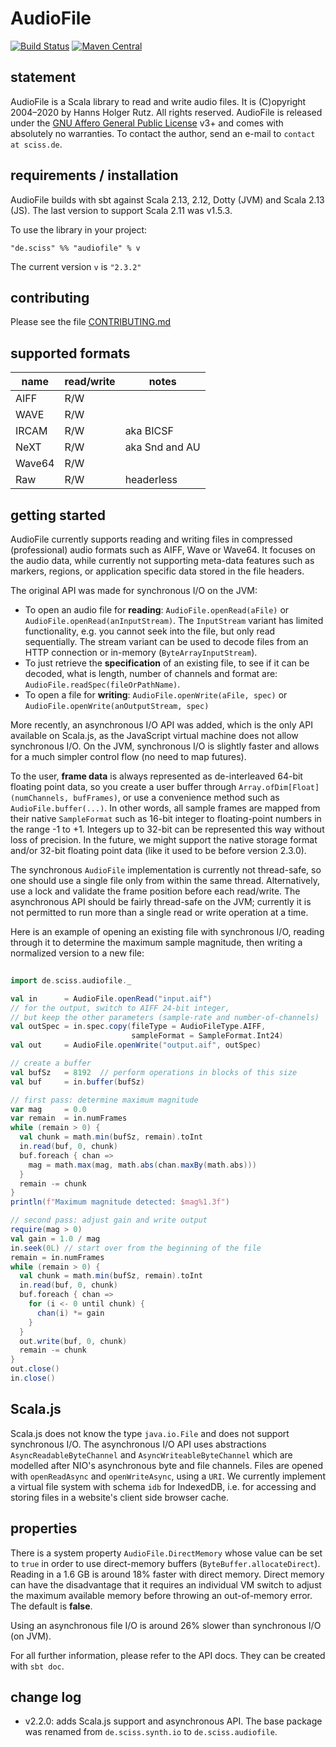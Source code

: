 # AudioFile

[![Build Status](https://travis-ci.org/Sciss/AudioFile.svg?branch=main)](https://travis-ci.org/Sciss/AudioFile)
[![Maven Central](https://maven-badges.herokuapp.com/maven-central/de.sciss/audiofile_2.13/badge.svg)](https://maven-badges.herokuapp.com/maven-central/de.sciss/audiofile_2.13)

## statement

AudioFile is a Scala library to read and write audio files. It is (C)opyright 2004&ndash;2020 by Hanns Holger Rutz.
All rights reserved. AudioFile is released under
the [GNU Affero General Public License](https://git.iem.at/sciss/AudioFile/raw/main/LICENSE) v3+ and comes
with absolutely no warranties. To contact the author, send an e-mail to `contact at sciss.de`.

## requirements / installation

AudioFile builds with sbt against Scala 2.13, 2.12, Dotty (JVM) and Scala 2.13 (JS).
The last version to support Scala 2.11 was v1.5.3.

To use the library in your project:

    "de.sciss" %% "audiofile" % v

The current version `v` is `"2.3.2"`

## contributing

Please see the file [CONTRIBUTING.md](CONTRIBUTING.md)

## supported formats

|**name**        |**read/write**   |**notes**      |
|----------------|-----------------|---------------|
|AIFF            |R/W              |               |
|WAVE            |R/W              |               |
|IRCAM           |R/W              |aka BICSF      |
|NeXT            |R/W              |aka Snd and AU |
|Wave64          |R/W              |               |
|Raw             |R/W              |headerless     |

## getting started

AudioFile currently supports reading and writing files in compressed (professional) audio formats such as AIFF,
Wave or Wave64. It focuses on the audio data, while currently not supporting meta-data features such as
markers, regions, or application specific data stored in the file headers.

The original API was made for synchronous I/O on the JVM:

- To open an audio file for __reading__: `AudioFile.openRead(aFile)` or `AudioFile.openRead(anInputStream)`. 
  The `InputStream` variant has limited functionality, e.g. you cannot seek into the file, but only read 
  sequentially. The stream variant can be used to decode files from an HTTP connection or
  in-memory (`ByteArrayInputStream`).
- To just retrieve the __specification__ of an existing file, to see if it can be decoded, what is length, number of
  channels and format are: `AudioFile.readSpec(fileOrPathName)`.
- To open a file for __writing__: `AudioFile.openWrite(aFile, spec)` or `AudioFile.openWrite(anOutputStream, spec)`

More recently, an asynchronous I/O API was added, which is the only API available on Scala.js, as the JavaScript
virtual machine does not allow synchronous I/O. On the JVM, synchronous I/O is slightly faster and allows for a much
simpler control flow (no need to map futures).

To the user, __frame data__ is always represented as de-interleaved 64-bit floating point data, so you create a user 
buffer through `Array.ofDim[Float](numChannels, bufFrames)`, or use a convenience method such 
as `AudioFile.buffer(...)`. In other words, all sample frames are mapped from their native `SampleFormat` such as
16-bit integer to floating-point numbers in the range -1 to +1. Integers up to 32-bit can be represented this way
without loss of precision. In the future, we might support the native storage format and/or 32-bit floating point
data (like it used to be before version 2.3.0).

The synchronous `AudioFile` implementation is currently not thread-safe, so one should use a single file only from
within the same thread. Alternatively, use a lock and validate the frame position before each read/write. The
asynchronous API should be fairly thread-safe on the JVM; currently it is not permitted to run more than a single
read or write operation at a time.

Here is an example of opening an existing file with synchronous I/O, reading through it to determine the maximum 
sample magnitude, then writing a normalized version to a new file:

```scala
    
import de.sciss.audiofile._

val in      = AudioFile.openRead("input.aif")
// for the output, switch to AIFF 24-bit integer, 
// but keep the other parameters (sample-rate and number-of-channels)
val outSpec = in.spec.copy(fileType = AudioFileType.AIFF, 
                           sampleFormat = SampleFormat.Int24)
val out     = AudioFile.openWrite("output.aif", outSpec)

// create a buffer
val bufSz   = 8192  // perform operations in blocks of this size
val buf     = in.buffer(bufSz)

// first pass: determine maximum magnitude
var mag     = 0.0
var remain  = in.numFrames
while (remain > 0) {
  val chunk = math.min(bufSz, remain).toInt
  in.read(buf, 0, chunk)
  buf.foreach { chan =>
    mag = math.max(mag, math.abs(chan.maxBy(math.abs)))
  }
  remain -= chunk
}
println(f"Maximum magnitude detected: $mag%1.3f")

// second pass: adjust gain and write output
require(mag > 0)
val gain = 1.0 / mag
in.seek(0L) // start over from the beginning of the file
remain = in.numFrames
while (remain > 0) {
  val chunk = math.min(bufSz, remain).toInt
  in.read(buf, 0, chunk)
  buf.foreach { chan =>
    for (i <- 0 until chunk) {
      chan(i) *= gain
    }
  }
  out.write(buf, 0, chunk)
  remain -= chunk
}
out.close()
in.close()

```

## Scala.js

Scala.js does not know the type `java.io.File` and does not support synchronous I/O. The asynchronous I/O API uses
abstractions `AsyncReadableByteChannel` and `AsyncWriteableByteChannel` which are modelled after NIO's
asynchronous byte and file channels. Files are opened with `openReadAsync` and `openWriteAsync`, using a `URI`.
We currently implement a virtual file system with schema `idb` for IndexedDB, i.e. for accessing and storing
files in a website's client side browser cache.

## properties

There is a system property `AudioFile.DirectMemory` whose value can be set to `true` in order 
to use direct-memory buffers (`ByteBuffer.allocateDirect`). Reading in a 1.6 GB is around 18% faster with direct 
memory. Direct memory can have the disadvantage that it requires an individual VM switch to adjust the maximum 
available memory before throwing an out-of-memory error. The default is __false__.

Using an asynchronous file I/O is around 26% slower than synchronous I/O (on JVM).

For all further information, please refer to the API docs. They can be created with `sbt doc`.

## change log

- v2.2.0: adds Scala.js support and asynchronous API. The base package was renamed from 
  `de.sciss.synth.io` to `de.sciss.audiofile`.
